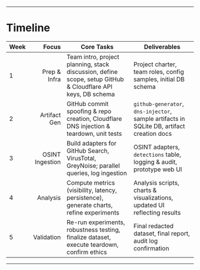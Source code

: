 
---

# Timeline

| Week |           Focus | Core Tasks                                                                                                          | Deliverables                                                                              |
| ---- | --------------: | ------------------------------------------------------------------------------------------------------------------- | ----------------------------------------------------------------------------------------- |
| 1    |    Prep & Infra | Team intro, project planning, stack discussion, define scope, setup GitHub & Cloudflare API keys, DB schema | Project charter, team roles, config samples, initial DB schema                            |
| 2    |    Artifact Gen | GitHub commit spoofing & repo creation, Cloudflare DNS injection & teardown, unit tests                             | `github-generator`, `dns-injector`, sample artifacts in SQLite DB, artifact creation docs |
| 3    | OSINT Ingestion | Build adapters for GitHub Search, VirusTotal, GreyNoise; parallel queries, log ingestion                            | OSINT adapters, `detections` table, logging & audit, prototype web UI                     |
| 4    |        Analysis | Compute metrics (visibility, latency, persistence), generate charts, refine experiments                             | Analysis scripts, charts & visualizations, updated UI reflecting results                  |
| 5    |      Validation | Re-run experiments, robustness testing, finalize dataset, execute teardown, confirm ethics                          | Final redacted dataset, final report, audit log confirmation  |

---
